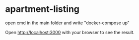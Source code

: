 # apartment-listing

open cmd in the main folder and write "docker-compose up"

Open [http://localhost:3000](http://localhost:3000) with your browser to see the result.
